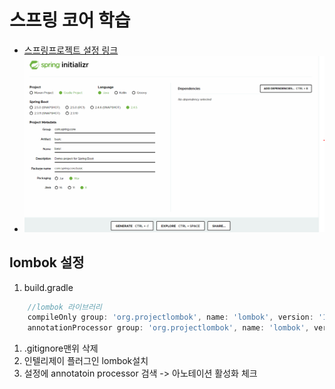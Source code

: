 # 스프링 코어 학습
- [스프링프로젝트 설정 링크](https://start.spring.io)
- ![초기설정사진](./src/main/resources/static/md_image/start.png)

## lombok 설정
1. build.gradle
```groovy
    //lombok 라이브러리
    compileOnly group: 'org.projectlombok', name: 'lombok', version: '1.18.12'
    annotationProcessor group: 'org.projectlombok', name: 'lombok', version: '1.18.12'
```
1. .gitignore맨위 삭제
1. 인텔리제이 플러그인 lombok설치
1. 설정에 annotatoin processor 검색 -> 아노테이션 활성화 체크